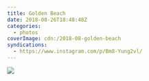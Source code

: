 ```yaml
---
title: Golden Beach
date: 2018-08-26T18:48:48Z
categories:
  - photos
coverImage: cdn:/2018-08-golden-beach
syndications:
  - https://www.instagram.com/p/Bm8-Yung2vl/
---
```


![](cdn:/2018-08-golden-beach?class=fw)
